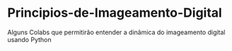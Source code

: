 # Principios-de-Imageamento-Digital
Alguns Colabs que permitirão entender a dinâmica do imageamento digital usando Python
